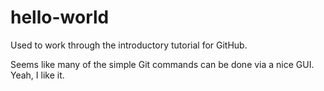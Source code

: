 # hello-world
Used to work through the introductory tutorial for GitHub.

Seems like many of the simple Git commands can be done via a nice GUI.
Yeah, I like it.
